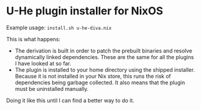 <h1>U-He plugin installer for NixOS</h1>

Example usage: `install.sh u-he-diva.nix`

This is what happens:
* The derivation is built in order to patch the prebuilt binaries and resolve dynamically linked dependencies. These are the same for all the plugins I have looked at so far.
* The plugin is installed to your home directory using the shipped installer. Because it is not installed in your Nix store, this runs the risk of dependencies being garbage collected. It also means that the plugin must be uninstalled manually.

Doing it like this until I can find a better way to do it.
